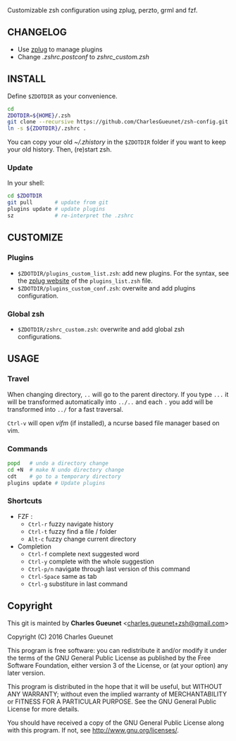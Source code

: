 Customizable zsh configuration using zplug, perzto, grml and fzf.

__CHANGELOG__
-------------

* Use [zplug](https://github.com/zplug/zplug) to manage plugins
* Change *.zshrc.postconf* to *zshrc_custom.zsh*

__INSTALL__
-----------

Define `$ZDOTDIR` as your convenience.

```zsh
cd
ZDOTDIR=${HOME}/.zsh
git clone --recursive https://github.com/CharlesGueunet/zsh-config.git $ZDOTDIR
ln -s ${ZDOTDIR}/.zshrc .
```

You can copy your old *~/.zhistory* in the `$ZDOTDIR` folder if you want to keep
your old history.
Then, (re)start zsh.

### Update

In your shell:

```zsh
cd $ZDOTDIR
git pull       # update from git
plugins update # update plugins
sz             # re-interpret the .zshrc
```

__CUSTOMIZE__
--------------

### Plugins

* `$ZDOTDIR/plugins_custom_list.zsh`: add new plugins. For the syntax, see the [zplug website](https://github.com/zplug/zplug) of the `plugins_list.zsh` file.
* `$ZDOTDIR/plugins_custom_conf.zsh`: overwite and add plugins configuration.

### Global zsh

* `$ZDOTDIR/zshrc_custom.zsh`: overwrite and add global zsh configurations.

__USAGE__
---------

### Travel

When changing directory, `..` will go to the parent directory.
If you type `...` it will be transformed automatically into `../..` and each `.` you add will
be transformed into `../` for a fast traversal.


`Ctrl-v` will open *vifm* (if installed), a ncurse based file manager based on vim.

### Commands

```zsh
popd   # undo a directory change
cd +N  # make N undo directory change
cdt    # go to a temporary directory
plugins update # Update plugins
```

### Shortcuts

* FZF :
  * `Ctrl-r` fuzzy navigate history
  * `Ctrl-t` fuzzy find a file / folder
  * `Alt-c`  fuzzy change current directory
* Completion
  * `Ctrl-f` complete next suggested word
  * `Ctrl-y` complete with the whole suggestion
  * `Ctrl-p/n` navigate through last version of this command
  * `Ctrl-Space` same as tab
  * `Ctrl-g` substiture in last command

__Copyright__
-------------

This git is mainted by **Charles Gueunet** \<charles.gueunet+zsh@gmail.com\>

Copyright (C) 2016 Charles Gueunet

This program is free software: you can redistribute it and/or modify
it under the terms of the GNU General Public License as published by
the Free Software Foundation, either version 3 of the License, or
(at your option) any later version.

This program is distributed in the hope that it will be useful,
but WITHOUT ANY WARRANTY; without even the implied warranty of
MERCHANTABILITY or FITNESS FOR A PARTICULAR PURPOSE.  See the
GNU General Public License for more details.

You should have received a copy of the GNU General Public License
along with this program.  If not, see <http://www.gnu.org/licenses/>.
